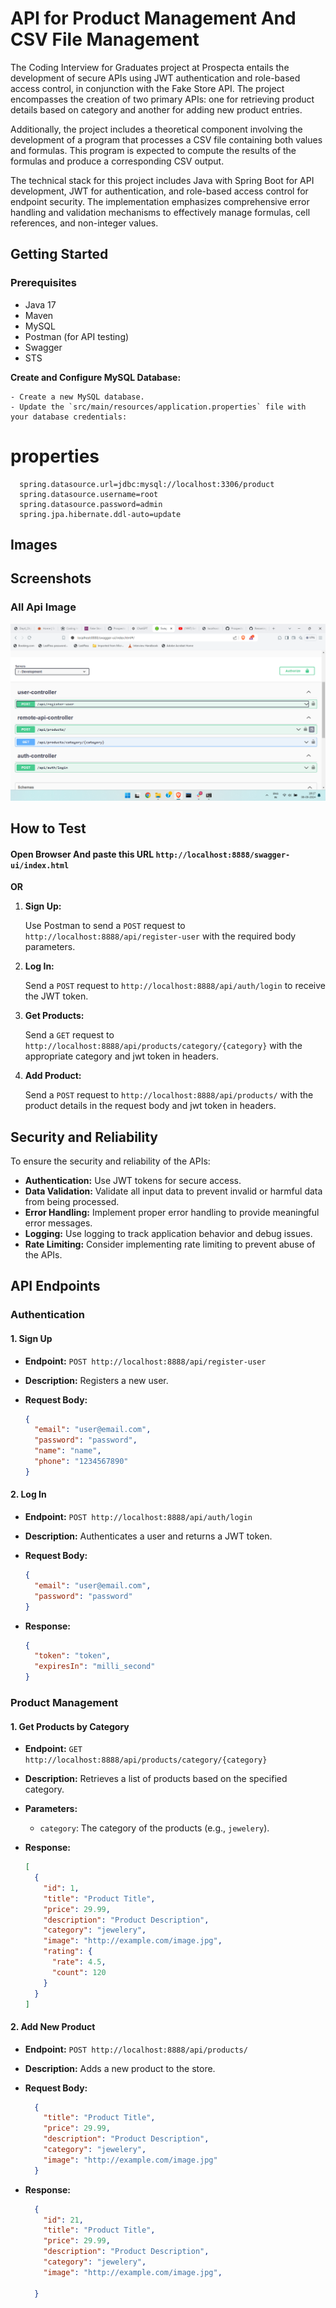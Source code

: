 # API for Product Management And CSV File Management
The Coding Interview for Graduates project at Prospecta entails the development of secure APIs using JWT authentication and role-based access control, in conjunction with the Fake Store API. The project encompasses the creation of two primary APIs: one for retrieving product details based on category and another for adding new product entries.

Additionally, the project includes a theoretical component involving the development of a program that processes a CSV file containing both values and formulas. This program is expected to compute the results of the formulas and produce a corresponding CSV output.

The technical stack for this project includes Java with Spring Boot for API development, JWT for authentication, and role-based access control for endpoint security. The implementation emphasizes comprehensive error handling and validation mechanisms to effectively manage formulas, cell references, and non-integer values.


## Getting Started

### Prerequisites

- Java 17
- Maven
- MySQL
- Postman (for API testing)
- Swagger
- STS

**Create and Configure MySQL Database:**

    - Create a new MySQL database.
    - Update the `src/main/resources/application.properties` file with your database credentials:

  # properties
      spring.datasource.url=jdbc:mysql://localhost:3306/product
      spring.datasource.username=root
      spring.datasource.password=admin
      spring.jpa.hibernate.ddl-auto=update
      
## Images

## Screenshots

### All Api Image

![logo](https://github.com/raushanraj901/Prospecta_Assignment/blob/main/Screenshot%20(2).png)

## How to Test
#### Open Browser And paste this URL `http://localhost:8888/swagger-ui/index.html` 

**OR**

1. **Sign Up:**

    Use Postman to send a `POST` request to `http://localhost:8888/api/register-user` with the required body parameters.

2. **Log In:**

    Send a `POST` request to `http://localhost:8888/api/auth/login` to receive the JWT token.

3. **Get Products:**

    Send a `GET` request to `http://localhost:8888/api/products/category/{category}` with the appropriate category and jwt token in headers.

4. **Add Product:**

    Send a `POST` request to `http://localhost:8888/api/products/` with the product details in the request body and jwt token in headers.

   
## Security and Reliability

To ensure the security and reliability of the APIs:

- **Authentication:** Use JWT tokens for secure access.
- **Data Validation:** Validate all input data to prevent invalid or harmful data from being processed.
- **Error Handling:** Implement proper error handling to provide meaningful error messages.
- **Logging:** Use logging to track application behavior and debug issues.
- **Rate Limiting:** Consider implementing rate limiting to prevent abuse of the APIs.


## API Endpoints

### Authentication

#### 1. Sign Up

- **Endpoint:** `POST http://localhost:8888/api/register-user`
- **Description:** Registers a new user.
- **Request Body:**

    ```json
    {
      "email": "user@email.com",
      "password": "password",
      "name": "name",
      "phone": "1234567890"
    }
    ```

#### 2. Log In

- **Endpoint:** `POST http://localhost:8888/api/auth/login`
- **Description:** Authenticates a user and returns a JWT token.
- **Request Body:**

    ```json
    {
      "email": "user@email.com",
      "password": "password"
    }
    ```
- **Response:**

    ```json
    {
      "token": "token",
      "expiresIn": "milli_second"
    }
    ```

### Product Management

#### 1. Get Products by Category

- **Endpoint:** `GET http://localhost:8888/api/products/category/{category}`
- **Description:** Retrieves a list of products based on the specified category.
- **Parameters:**
  - `category`: The category of the products (e.g., `jewelery`).
- **Response:**

    ```json
    [
      {
        "id": 1,
        "title": "Product Title",
        "price": 29.99,
        "description": "Product Description",
        "category": "jewelery",
        "image": "http://example.com/image.jpg",
        "rating": {
          "rate": 4.5,
          "count": 120
        }
      }
    ]
    ```

#### 2. Add New Product

- **Endpoint:** `POST http://localhost:8888/api/products/`
- **Description:** Adds a new product to the store.
- **Request Body:**

    ```json
      {
        "title": "Product Title",
        "price": 29.99,
        "description": "Product Description",
        "category": "jewelery",
        "image": "http://example.com/image.jpg"
      }
    ```

- **Response:**

    ```json
      {
        "id": 21,
        "title": "Product Title",
        "price": 29.99,
        "description": "Product Description",
        "category": "jewelery",
        "image": "http://example.com/image.jpg",
    
      }
    ```
